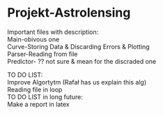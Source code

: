 # Projekt-Astrolensing
Important files with description:<br/>
Main-obivous one<br/> 
Curve-Storing Data & Discarding Errors & Plotting<br/> 
Parser-Reading from file<br/> 
Predictor- ?? not sure & mean for the discraded one<br/>

TO DO LIST:<br/> 
Improve Algortytm (Rafał has us explain this alg)<br/> 
Reading file in loop<br/> 
TO DO LIST in long future:<br/> 
Make a report in latex<br/>
